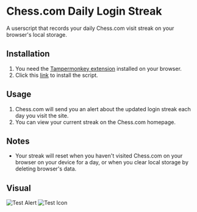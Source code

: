 # Chess.com Daily Login Streak

A userscript that records your daily Chess.com visit streak on your browser's local storage.

## Installation

1. You need the [Tampermonkey extension](https://www.tampermonkey.net/) installed on your browser.
2. Click this [link](https://github.com/NamuChon/chesscom-daily-login-streak/raw/refs/heads/main/chesscom-daily-login-streak.user.js) to install the script.

## Usage

1. Chess.com will send you an alert about the updated login streak each day you visit the site.
2. You can view your current streak on the Chess.com homepage.

## Notes

- Your streak will reset when you haven't visited Chess.com on your browser on your device for a day, or when you clear local storage by deleting browser's data.

## Visual

![Test Alert](https://drive.google.com/file/d/1TP4VcpkYUyEOY0_jHcdj5cYRqfFMsDh5/view?usp=drive_link)
![Test Icon](https://drive.google.com/file/d/1KRsxdeGlw_JfDsTi-ztEoxJeBiNX5ur0/view?usp=drive_link)
